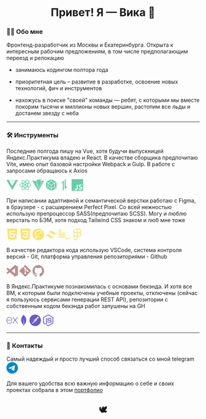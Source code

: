 <h1 align="center">Привет! Я — Вика 👋</h1>

### 💁‍♀️ Обо мне

Фронтенд-разработчик из Москвы и Екатеринбурга. Открыта к интересным рабочим предложениям, в том числе предполагающим переезд и релокацию

* занимаюсь кодингом полтора года

* приоритетная цель – развитие в разработке, освоение новых технологий, фич и инструментов

* нахожусь в поиске "своей" команды — ребят, с которыми мы вместе покорим тысячи и миллионы новых вершин, растопим все льды и достанем звезду с неба

***
### 🛠️ Инструменты
Последние полгода пишу на Vue, хотя будучи выпускницей Яндекс.Практикума владею и React. В качестве сборщика предпочитаю Vite, имею опыт базовой настройки Webpack и Gulp. В работе с запросами обращаюсь к Axios

<img src="/gh icons/vuedotjs-color.svg" alt="Иконка Vue" width="30px"/>  <img src="/gh icons/react-color.svg" alt="Иконка React" width="30px"/>  <img src="/gh icons/vite-color.svg" alt="Иконка Vite" width="30px"/>  <img src="/gh icons/webpack-color.svg" alt="Иконка Webpack" width="30px"/>  <img src="/gh icons/axios-color.svg" alt="Иконка Axios" width="30px"/>  <img src="/gh icons/javascript-color.svg" alt="Иконка JS" width="30px"/>

При написании адаптивной и семантической верстки работаю с Figma, в браузере - с расширением Perfect Pixel. Со всей нежностью использую препроцессор SASS(предпочитаю SCSS). Могу и люблю верстать по БЭМ, хотя подход Tailwind CSS знаком и люб мне тоже

<img src="/gh icons/html5-color.svg" alt="Иконка HTML5" width="30px"/> <img src="/gh icons/css3-color.svg" alt="Иконка CSS3" width="30px"/> <img src="/gh icons/sass-color.svg" alt="Иконка SCSS" width="30px"/> <img src="/gh icons/tailwindcss-color.svg" alt="Иконка TailwindCSS" width="30px"/> <img src="/gh icons/bem.svg" alt="Иконка БЭМ" width="30px"/> <img src="/gh icons/figma-color.svg" alt="Иконка Figma" width="30px"/>

В качестве редактора кода использую VSCode, система контроля версий - Git, платформа управления репозиториями - Github

<img src="/gh icons/vscode.svg" alt="Иконка VSCode" width="30px"/> <img src="/gh icons/git-color.svg" alt="Иконка Git" width="30px"/> <img src="/gh icons/github.svg" alt="Иконка GitHub" width="30px"/>

В Яндекс.Практикуме познакомилась с основами бекэнда. И хотя все ВМ, к которым были подключены учебные проекты, отключены (сейчас я пользуюсь сервисами генерации REST API), репозитории с собственным кодом бекэнда работ запушены на GH

<img src="/gh icons/express-color.svg" alt="Иконка Express" width="30px"/><img src="/gh icons/mongodb-color.svg" alt="Иконка MongoDB" width="30px"/><img src="/gh icons/postman-color.svg" alt="Иконка Postman" width="30px"/>   <img src="/gh icons/nodedotjs-color.svg" alt="Иконка NodeJS" width="30px"/> 
***
### 📱 Контакты
Самый надеждый и просто лучший способ связаться со мной telegram <a href="https://t.me/vika_buyavykh"><img src="/gh icons/telegram-color.svg" width="30px"/></a>

Для вашего удобства всю важную информацию о себе и своих проектах собрала в этом [портфолио](https://buyavykh-portfolio.vercel.app/)

<h2 align="center">🕊</h2>
<!--
**VikaBuyavykh/VikaBuyavykh** is a ✨ _special_ ✨ repository because its `README.md` (this file) appears on your GitHub profile.

Here are some ideas to get you started:

- 🔭 I’m currently working on ...
- 🌱 I’m currently learning ...
- 👯 I’m looking to collaborate on ...
- 🤔 I’m looking for help with ...
- 💬 Ask me about ...
- 📫 How to reach me: ...
- 😄 Pronouns: ...
- ⚡ Fun fact: ...
-->
